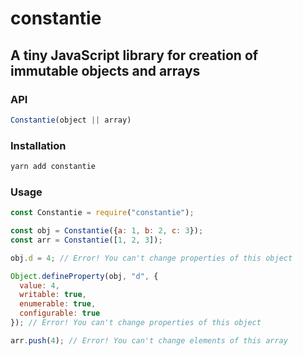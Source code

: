# constantie
## A tiny JavaScript library for creation of immutable objects and arrays

### API
```js
Constantie(object || array)
```

### Installation
```bash
yarn add constantie
```

### Usage
```js
const Constantie = require("constantie");

const obj = Constantie({a: 1, b: 2, c: 3});
const arr = Constantie([1, 2, 3]);

obj.d = 4; // Error! You can't change properties of this object

Object.defineProperty(obj, "d", {
  value: 4,
  writable: true,
  enumerable: true,
  configurable: true
}); // Error! You can't change properties of this object

arr.push(4); // Error! You can't change elements of this array
```
